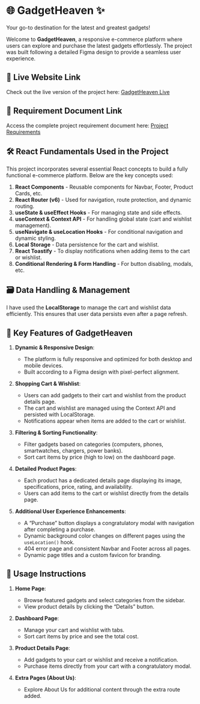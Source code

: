 # 🌐 GadgetHeaven ✨

Your go-to destination for the latest and greatest gadgets!

Welcome to **GadgetHeaven**, a responsive e-commerce platform where users can explore and purchase the latest gadgets effortlessly. The project was built following a detailed Figma design to provide a seamless user experience.

## 🚀 Live Website Link
Check out the live version of the project here: [GadgetHeaven Live](https://gadget-heaven2.netlify.app/)

## 📄 Requirement Document Link
Access the complete project requirement document here: [Project Requirements]()

## 🛠️ React Fundamentals Used in the Project
This project incorporates several essential React concepts to build a fully functional e-commerce platform. Below are the key concepts used:

1. **React Components** - Reusable components for Navbar, Footer, Product Cards, etc.
2. **React Router (v6)** - Used for navigation, route protection, and dynamic routing.
3. **useState & useEffect Hooks** - For managing state and side effects.
4. **useContext & Context API** - For handling global state (cart and wishlist management).
5. **useNavigate & useLocation Hooks** - For conditional navigation and dynamic styling.
6. **Local Storage** - Data persistence for the cart and wishlist.
7. **React Toastify** - To display notifications when adding items to the cart or wishlist.
8. **Conditional Rendering & Form Handling** - For button disabling, modals, etc.

## 🗃️ Data Handling & Management
I have used the **LocalStorage** to manage the cart and wishlist data efficiently. This ensures that user data persists even after a page refresh.

## 🌟 Key Features of GadgetHeaven

1. **Dynamic & Responsive Design**:
   - The platform is fully responsive and optimized for both desktop and mobile devices.
   - Built according to a Figma design with pixel-perfect alignment.

2. **Shopping Cart & Wishlist**:
   - Users can add gadgets to their cart and wishlist from the product details page.
   - The cart and wishlist are managed using the Context API and persisted with LocalStorage.
   - Notifications appear when items are added to the cart or wishlist.

3. **Filtering & Sorting Functionality**:
   - Filter gadgets based on categories (computers, phones, smartwatches, chargers, power banks).
   - Sort cart items by price (high to low) on the dashboard page.

4. **Detailed Product Pages**:
   - Each product has a dedicated details page displaying its image, specifications, price, rating, and availability.
   - Users can add items to the cart or wishlist directly from the details page.

5. **Additional User Experience Enhancements**:
   - A “Purchase” button displays a congratulatory modal with navigation after completing a purchase.
   - Dynamic background color changes on different pages using the `useLocation()` hook.
   - 404 error page and consistent Navbar and Footer across all pages.
   - Dynamic page titles and a custom favicon for branding.

## 🛒 Usage Instructions

1. **Home Page**:
   - Browse featured gadgets and select categories from the sidebar.
   - View product details by clicking the “Details” button.

2. **Dashboard Page**:
   - Manage your cart and wishlist with tabs.
   - Sort cart items by price and see the total cost.

3. **Product Details Page**:
   - Add gadgets to your cart or wishlist and receive a notification.
   - Purchase items directly from your cart with a congratulatory modal.

4. **Extra Pages (About Us)**:
   - Explore About Us for additional content through the extra route added.